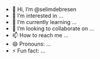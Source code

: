 - 👋 Hi, I’m @selimdebresen
- 👀 I’m interested in ...
- 🌱 I’m currently learning ...
- 💞️ I’m looking to collaborate on ...
- 📫 How to reach me ...
- 😄 Pronouns: ...
- ⚡ Fun fact: ...

<!---
selimdebresen/selimdebresen is a ✨ special ✨ repository because its `README.md` (this file) appears on your GitHub profile.
You can click the Preview link to take a look at your changes.
--->
